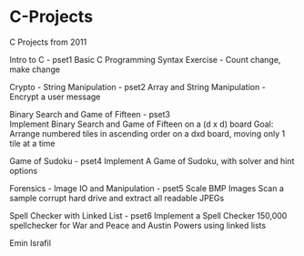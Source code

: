 C-Projects
==========

C Projects from 2011

Intro to C - pset1
Basic C Programming Syntax Exercise - Count change, make change

Crypto - String Manipulation - pset2 
Array and String Manipulation - Encrypt a user message

Binary Search and Game of Fifteen - pset3  
Implement Binary Search and Game of Fifteen  on a (d x d) board
Goal: Arrange numbered tiles in ascending order on a dxd board, moving only 1 tile at a time

Game of Sudoku - pset4
Implement A Game of Sudoku, with solver and hint options
          
Forensics - Image IO and Manipulation - pset5
Scale BMP Images
Scan a sample corrupt hard drive and extract all readable JPEGs

Spell Checker with Linked List - pset6
Implement a Spell Checker 150,000 spellchecker for War and Peace and Austin Powers using linked lists


Emin Israfil
